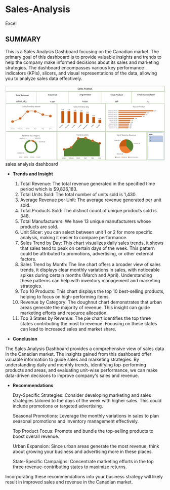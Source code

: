 # Sales-Analysis
Excel

## SUMMARY

This is a Sales Analysis Dashboard focusing on the Canadian market. The primary goal of this dashboard is to provide valuable insights and trends to help the company make informed decisions about its sales and marketing strategies. The dashboard encompasses various key performance indicators (KPIs), slicers, and visual representations of the data, allowing you to analyze sales data effectively.


![](https://github.com/AdesanmiOjo/Sales-Analysis/blob/main/Sales%20Analytics%202..png)
sales analysis dashboard


- **Trends and Insight**

  1. Total Revenue: The total revenue generated in the specified time period which is $9,826,183.
  2. Total Units Sold: The total number of units sold is 1,430.
  3. Average Revenue per Unit: The average revenue generated per unit sold.
  4. Total Products Sold: The distinct count of unique products sold is 348.
  5. Total Manufacturers: We have 13 unique manufacturers whose products are sold.
  6. Unit Slicer: you can select between unit 1 or 2  for more specific analysis, making it easier to compare performance.
  7. Sales Trend by Day:
This chart visualizes daily sales trends, it shows that sales tend to peak on certain days of the week. This pattern could be attributed to promotions, advertising, or other external factors.
  8. Sales Trend by Month:
The line chart offers a broader view of sales trends, it displays clear monthly variations in sales, with noticeable spikes during certain months (March and April). Understanding these patterns can help with inventory management and marketing strategies.
  9. Top 10 Products:
This chart displays the top 10 best-selling products, helping to focus on high-performing items.
  10. Revenue by Category: The doughnut chart demonstrates that urban areas generate the majority of revenue. This insight can guide marketing efforts and resource allocation.
  11.  Top 3 States by Revenue: The pie chart identifies the top three states contributing the most to revenue. Focusing on these states can lead to increased sales and market share.

- **Conclusion**

The Sales Analysis Dashboard provides a comprehensive view of sales data in the Canadian market. The insights gained from this dashboard offer valuable information to guide sales and marketing strategies. By understanding daily and monthly trends, identifying top-performing products and areas, and evaluating unit-wise performance, we can make data-driven decisions to improve company's sales and revenue.  

- **Recommendations**

  Day-Specific Strategies: Consider developing marketing and sales strategies tailored to the days of the week with higher sales. This could include promotions or targeted advertising.

  Seasonal Promotions: Leverage the monthly variations in sales to plan seasonal promotions and inventory management effectively.

  Top Product Focus: Promote and bundle the top-selling products to boost overall revenue.

  Urban Expansion: Since urban areas generate the most revenue, think about growing your business and advertising more in these places.

  State-Specific Campaigns: Concentrate marketing efforts in the top three revenue-contributing states to maximize returns.


Incorporating these recommendations into your business strategy will likely result in improved sales and revenue in the Canadian market.
